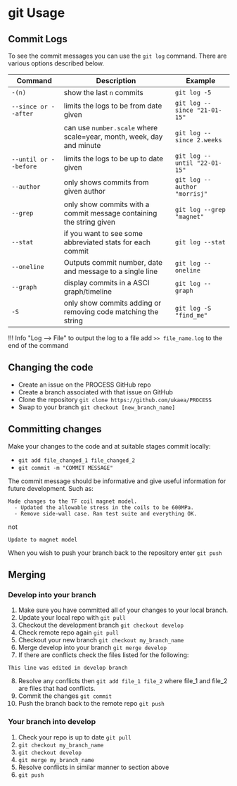 # git Usage
## Commit Logs
To see the commit messages you can use the `git log` command. There are various options
described below.

| Command | Description | Example |
| -------- | -------- | --------- |
| `-(n)`   | show the last `n` commits  | `git log -5` |
| `--since or --after` |  limits the logs to be from date given | `git log --since "21-01-15"` |
| | can use `number.scale` where scale=year, month, week, day and minute | `git log --since 2.weeks` |
| `--until or --before` |  limits the logs to be up to date given | `git log --until "22-01-15"` |
| `--author` | only shows commits from given author | `git log --author "morrisj"` |
| `--grep` | only show commits with a commit message containing the string given | `git log --grep "magnet"`  |
| `--stat` | if you want to see some abbreviated stats for each commit | `git log --stat` |
| `--oneline` | Outputs commit number, date and message to a single line | `git log --oneline` |
| `--graph` | display commits in a ASCI graph/timeline | `git log --graph` |
| `-S` | only show commits adding or removing code matching the string | `git log -S "find_me"` |

!!! Info "Log --> File"
    to output the log to a file add `>> file_name.log` to the end of the command

## Changing the code

- Create an issue on the PROCESS GitHub repo
- Create a branch associated with that issue on GitHub 
- Clone the repository `git clone https://github.com/ukaea/PROCESS`
- Swap to your branch `git checkout [new_branch_name]`

## Committing changes

Make your changes to the code and at suitable stages commit locally:

  - `git add file_changed_1 file_changed_2`
  - `git commit -m "COMMIT MESSAGE"`

The commit message should be informative and give useful information for future development. Such as:

```
Made changes to the TF coil magnet model. 
  - Updated the allowable stress in the coils to be 600MPa. 
  - Remove side-wall case. Ran test suite and everything OK.

```  
not

```
Update to magnet model
```

When you wish to push your branch back to the repository enter `git push`

## Merging
### Develop into your branch

1. Make sure you have committed all of your changes to your local branch.
2. Update your local repo with `git pull`
3. Checkout the development branch `git checkout develop`
4. Check remote repo again `git pull`
5. Checkout your new branch `git checkout my_branch_name`
6. Merge develop into your branch `git merge develop`
7. If there are conflicts check the files listed for the following:
  ```
  This line was edited in develop branch
  ```
8. Resolve any conflicts then `git add file_1 file_2` where file_1 and file_2 are files that had conflicts.
9. Commit the changes `git commit`
10. Push the branch back to the remote repo `git push`

### Your branch into develop

1. Check your repo is up to date `git pull`
2. `git checkout my_branch_name`
3. `git checkout develop`
4. `git merge my_branch_name`
5. Resolve conflicts in similar manner to section above
6. `git push`
